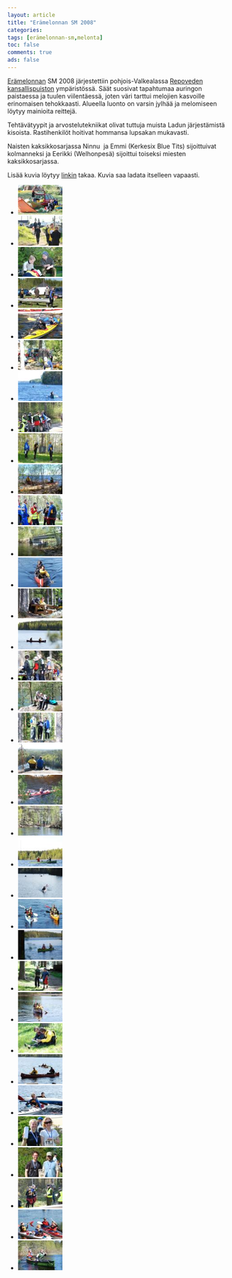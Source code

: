 ```yaml
---
layout: article 
title: "Erämelonnan SM 2008" 
categories: 
tags: [erämelonnan-sm,melonta]
toc: false 
comments: true 
ads: false 
---
```


[Erämelonnan](http://www.eramelonta.fi/) SM 2008 järjestettiin
pohjois-Valkealassa [Repoveden
kansallispuiston](http://www.luontoon.fi/repovesi) ympäristössä.
Säät suosivat tapahtumaa auringon paistaessa ja tuulen viilentäessä,
joten väri tarttui melojien kasvoille erinomaisen tehokkaasti. Alueella
luonto on varsin jylhää ja melomiseen löytyy mainioita reittejä.

Tehtävätyypit ja arvostelutekniikat olivat tuttuja muista Ladun
järjestämistä kisoista. Rastihenkilöt hoitivat hommansa lupsakan
mukavasti.

Naisten kaksikkosarjassa Ninnu  ja Emmi (Kerkesix Blue Tits)
sijoittuivat kolmanneksi ja Eerikki (Welhonpesä) sijoittui toiseksi
miesten kaksikkosarjassa.

Lisää kuvia löytyy
[linkin](http://picasaweb.google.com/jappepappe/ErMelonta2008) takaa.
Kuvia saa ladata itselleen vapaasti.

<div class="image-gallery" markdown="1">

-   [![](/images/eramelonnan-sm-2008/Thumbnails/02.jpg)](/images/eramelonnan-sm-2008/02.jpg)
-   [![](/images/eramelonnan-sm-2008/Thumbnails/04.jpg)](/images/eramelonnan-sm-2008/04.jpg)
-   [![](/images/eramelonnan-sm-2008/Thumbnails/05c.jpg)](/images/eramelonnan-sm-2008/05c.jpg)
-   [![](/images/eramelonnan-sm-2008/Thumbnails/06b.jpg)](/images/eramelonnan-sm-2008/06b.jpg)
-   [![](/images/eramelonnan-sm-2008/Thumbnails/7a.jpg)](/images/eramelonnan-sm-2008/7a.jpg)
-   [![](/images/eramelonnan-sm-2008/Thumbnails/7c.jpg)](/images/eramelonnan-sm-2008/7c.jpg)
-   [![](/images/eramelonnan-sm-2008/Thumbnails/7g.jpg)](/images/eramelonnan-sm-2008/7g.jpg)
-   [![](/images/eramelonnan-sm-2008/Thumbnails/10.jpg)](/images/eramelonnan-sm-2008/10.jpg)
-   [![](/images/eramelonnan-sm-2008/Thumbnails/14a.jpg)](/images/eramelonnan-sm-2008/14a.jpg)
-   [![](/images/eramelonnan-sm-2008/Thumbnails/14b.jpg)](/images/eramelonnan-sm-2008/14b.jpg)
-   [![](/images/eramelonnan-sm-2008/Thumbnails/14c.jpg)](/images/eramelonnan-sm-2008/14c.jpg)
-   [![](/images/eramelonnan-sm-2008/Thumbnails/15.jpg)](/images/eramelonnan-sm-2008/15.jpg)
-   [![](/images/eramelonnan-sm-2008/Thumbnails/16.jpg)](/images/eramelonnan-sm-2008/16.jpg)
-   [![](/images/eramelonnan-sm-2008/Thumbnails/19.jpg)](/images/eramelonnan-sm-2008/19.jpg)
-   [![](/images/eramelonnan-sm-2008/Thumbnails/21.jpg)](/images/eramelonnan-sm-2008/21.jpg)
-   [![](/images/eramelonnan-sm-2008/Thumbnails/23.jpg)](/images/eramelonnan-sm-2008/23.jpg)
-   [![](/images/eramelonnan-sm-2008/Thumbnails/24.jpg)](/images/eramelonnan-sm-2008/24.jpg)
-   [![](/images/eramelonnan-sm-2008/Thumbnails/40.jpg)](/images/eramelonnan-sm-2008/40.jpg)
-   [![](/images/eramelonnan-sm-2008/Thumbnails/41.jpg)](/images/eramelonnan-sm-2008/41.jpg)
-   [![](/images/eramelonnan-sm-2008/Thumbnails/53.jpg)](/images/eramelonnan-sm-2008/53.jpg)
-   [![](/images/eramelonnan-sm-2008/Thumbnails/55.jpg)](/images/eramelonnan-sm-2008/55.jpg)
-   [![](/images/eramelonnan-sm-2008/Thumbnails/7r.jpg)](/images/eramelonnan-sm-2008/7r.jpg)
-   [![](/images/eramelonnan-sm-2008/Thumbnails/81.jpg)](/images/eramelonnan-sm-2008/81.jpg)
-   [![](/images/eramelonnan-sm-2008/Thumbnails/9.jpg)](/images/eramelonnan-sm-2008/9.jpg)
-   [![](/images/eramelonnan-sm-2008/Thumbnails/90.jpg)](/images/eramelonnan-sm-2008/90.jpg)
-   [![](/images/eramelonnan-sm-2008/Thumbnails/91.jpg)](/images/eramelonnan-sm-2008/91.jpg)
-   [![](/images/eramelonnan-sm-2008/Thumbnails/92.jpg)](/images/eramelonnan-sm-2008/92.jpg)
-   [![](/images/eramelonnan-sm-2008/Thumbnails/93.jpg)](/images/eramelonnan-sm-2008/93.jpg)
-   [![](/images/eramelonnan-sm-2008/Thumbnails/96.jpg)](/images/eramelonnan-sm-2008/96.jpg)
-   [![](/images/eramelonnan-sm-2008/Thumbnails/97.jpg)](/images/eramelonnan-sm-2008/97.jpg)
-   [![](/images/eramelonnan-sm-2008/Thumbnails/98.jpg)](/images/eramelonnan-sm-2008/98.jpg)
-   [![](/images/eramelonnan-sm-2008/Thumbnails/99.jpg)](/images/eramelonnan-sm-2008/99.jpg)
-   [![](/images/eramelonnan-sm-2008/Thumbnails/9a.jpg)](/images/eramelonnan-sm-2008/9a.jpg)
-   [![](/images/eramelonnan-sm-2008/Thumbnails/9a1b.jpg)](/images/eramelonnan-sm-2008/9a1b.jpg)
-   [![](/images/eramelonnan-sm-2008/Thumbnails/9b.jpg)](/images/eramelonnan-sm-2008/9b.jpg)

</div>
